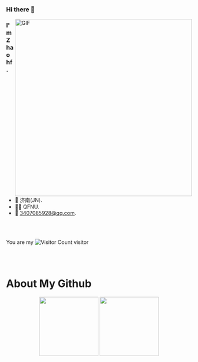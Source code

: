 
### Hi there 👋
<img align="right" top='60' alt="GIF" src="https://obsidian-picture.oss-cn-qingdao.aliyuncs.com/my-img/GitHubgif.gif" width="480"/>


### I'm Zhao hf.

<br/>

- 📍  济南(JN).
- 👨‍🎓  QFNU.
- 📧  [3407085928@qq.com](mailto:3407085928@qq.com).
<br/>
<br/>

You are my ![Visitor Count](https://profile-counter.glitch.me/zhf521/count.svg) visitor

<br/>
<br/>


# About My Github
<div align="center">
<img height="160px" src="https://github-readme-stats.vercel.app/api?username=zhf521&show_icons=true&theme=tokyonight" />
<img height="160px" src="https://github-readme-stats.vercel.app/api/top-langs/?username=zhf521&layout=compact&theme=tokyonight" />
</div>
